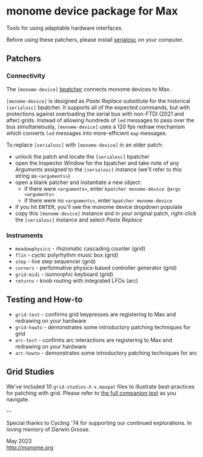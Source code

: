 # monome device package for Max

Tools for using adaptable hardware interfaces.

Before using these patchers, please install [serialosc](https://monome.org/docs/serialosc) on your computer.

## Patchers

### Connectivity

The `[monome-device]` [bpatcher](https://docs.cycling74.com/max8/refpages/bpatcher) connects monome devices to Max.

`[monome-device]` is designed as *Paste Replace* substitute for the historical `[serialosc]` bpatcher. It supports all of the expected commands, but with protections against overloading the serial bus with non-FTDI (2021 and after) grids. Instead of allowing hundreds of `led` messages to pass over the bus simultaneously, `[monome-device]` uses a 120 fps redraw mechanism which converts `led` messages into more-efficient `map` messages.

To replace `[serialosc]` with `[monome-device]` in an older patch:

- unlock the patch and locate the `[serialosc]` bpatcher
- open the Inspector Window for the bpatcher and take note of any *Arguments* assigned to the `[serialosc]` instance (we'll refer to this string as `<arguments>`)
- open a blank patcher and instantiate a new object:
  - if there were `<arguments>`,  enter `bpatcher monome-device @args <arguments>`
  - if there were no `<arguments>`,  enter `bpatcher monome-device`
- if you hit <kbd>ENTER</kbd>, you'll see the monome device dropdown populate
- copy this `[monome-device]` instance and in your original patch, right-click the `[serialosc]` instance and select *Paste Replace*

### Instruments

- `meadowphysics` - rhizomatic cascading counter (grid)
- `flin` - cyclic polyrhythm music box (grid)
- `step` - live step sequencer (grid)
- `corners` - performative physics-based controller generator (grid)
- `grid-midi` - isomorphic keyboard (grid)
- `returns` - knob routing with integrated LFOs (arc)

## Testing and How-to

- `grid-test` - confirms grid keypresses are registering to Max and redrawing on your hardware
- `grid-howto` - demonstrates some introductory patching techniques for grid
- `arc-test` - confirms arc interactions are registering to Max and redrawing on your hardware
- `arc-howto` - demonstrates some introductory patching techniques for arc

## Grid Studies

We've included 10 `grid-studies-X-x.maxpat` files to illustrate best-practices for patching with grid. Please refer to [the full companion text](https://monome.org/docs/grid/studies/max/) as you navigate.

--

Special thanks to Cycling '74 for supporting our continued explorations. In loving memory of Darwin Grosse.

May 2023  
http://monome.org

